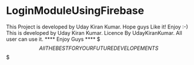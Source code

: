 # LoginModuleUsingFirebase
This Project is developed by Uday Kiran Kumar. Hope guys Like it! Enjoy :-)
This is developed by Uday Kiran Kumar. 
Licence By UdayKiranKumar. All user can use it. 
**** Enjoy Guys **** 
$$$ All THE BEST FOR YOUR FUTURE DEVELOPEMENTS $$$
